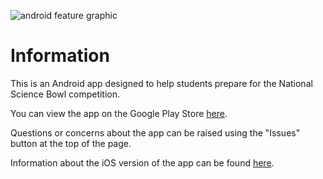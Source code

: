 ![android feature graphic](https://user-images.githubusercontent.com/20936453/30292524-79a073e8-9704-11e7-97d3-9ff703a05394.png)

# Information

This is an Android app designed to help students prepare for the National Science Bowl competition.

You can view the app on the Google Play Store [here](https://play.google.com/store/apps/details?id=com.jakepolatty.highschoolsciencebowlpractice).

Questions or concerns about the app can be raised using the "Issues" button at the top of the page.

Information about the iOS version of the app can be found [here](https://github.com/jakepolatty/HighSchoolScienceBowlPractice).
